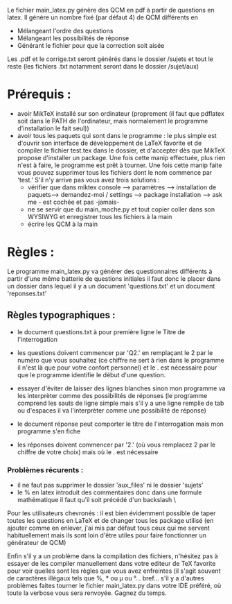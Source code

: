 Le fichier main_latex.py génère des QCM en pdf à partir de questions en latex. Il génère un nombre fixé (par défaut 4) de QCM différents en 
- Mélangeant l'ordre des questions
- Mélangeant les possibilités de réponse
- Générant le fichier pour que la correction soit aisée

Les .pdf et le corrige.txt seront générés dans le dossier /sujets et tout le reste (les fichiers .txt notamment seront dans le dossier /sujet/aux)

# Prérequis : 
- avoir MikTeX installé sur son ordinateur (proprement (il faut que pdflatex soit dans le PATH de l'ordinateur, mais normalement le programme d'installation le fait seul))
- avoir tous les paquets qui sont dans le programme : 
le plus simple est d'ouvrir son interface de développement de LaTeX favorite et de compiler le fichier test.tex dans le dossier, et d'accepter dès que MikTeX propose d'installer un package. Une fois cette manip effectuée, plus rien n'est à faire, le programme est prêt à tourner. Une fois cette manip faite vous pouvez supprimer tous les fichiers dont le nom commence par 'test.' S'il n'y arrive pas vous avez trois solutions :
  - vérifier que dans miktex console --> paramètres --> installation de paquets--> demandez-moi / settings --> package installation --> ask me - est cochée et pas -jamais- 
  - ne se servir que du main_moche.py et tout copier coller dans son WYSIWYG et enregistrer tous les fichiers à la main
  - écrire les QCM à la main

# Règles :
Le programme main_latex.py va générer des questionnaires différents à partir d'une même batterie de questions initiales
il faut donc le placer dans un dossier dans lequel il y a un document 'questions.txt' et un document 'reponses.txt'


## Règles typographiques : 
- le document questions.txt à pour première ligne le Titre de l'interrogation 
- les questions doivent commencer par 'Q2.' en remplaçant le 2 par le numéro que vous souhaitez (ce chiffre ne sert à rien dans le programme il n'est là que pour votre confort personnel) et le . est nécessaire pour que le programme identifie le début d'une question.
- essayer d'éviter de laisser des lignes blanches sinon mon programme va les interprèter comme des possibilités de réponses (le programme comprend les sauts de ligne simple mais s'il y a une ligne remplie de tab ou d'espaces il va l'interprèter comme une possibilité de réponse)

- le document réponse peut comporter le titre de l'interrogation mais mon programme s'en fiche
- les réponses doivent commencer par '2.' (où vous remplacez 2 par le chiffre de votre choix) mais où le . est nécessaire

### Problèmes récurents :
- il ne faut pas supprimer le dossier 'aux_files' ni le dossier 'sujets'
- le % en latex introduit des commentaires donc dans une formule mathématique il faut qu'il soit précédé d'un backslash \


Pour les utilisateurs chevronés : il est bien évidemment possible de taper toutes les questions en LaTeX et de changer tous les package utilisé (en ajouter comme en enlever, j'ai mis par défaut tous ceux qui me servent habituellement mais ils sont loin d'être utiles pour faire fonctionner un générateur de QCM)

Enfin s'il y a un problème dans la compilation des fichiers, n'hésitez pas à essayer de les compiler manuellement dans votre editeur de TeX favorite pour voir quelles sont les règles que vous avez enfreintes (il s'agit souvent de caractères illégaux tels que %, * ou µ ou °... bref... s'il y a d'autres problèmes faites tourner le fichier main_latex.py dans votre IDE préféré, où toute la verbose vous sera renvoyée. Gagnez du temps. 
